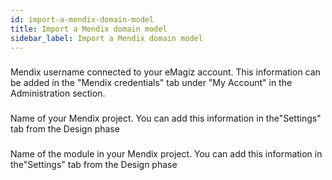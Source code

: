 ```yaml
---
id: import-a-mendix-domain-model
title: Import a Mendix domain model
sidebar_label: Import a Mendix domain model
---
```

### 
Mendix username connected to your eMagiz account. This information can be added in the "Mendix credentials" tab under "My Account" in the Administration section.


### 
Name of your Mendix project. You can add this information in the"Settings" tab from the Design phase

### 
Name of  the module in your Mendix project. You can add this information in the"Settings" tab from the Design phase

